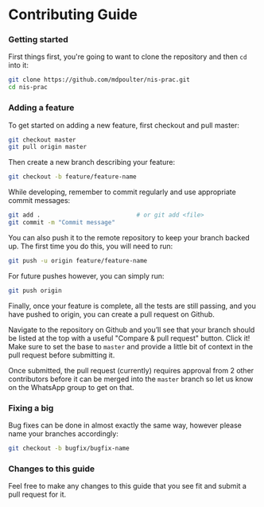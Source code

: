 # Contributing Guide

### Getting started
First things first, you're going to want to clone the repository and then `cd` into it:

```sh
git clone https://github.com/mdpoulter/nis-prac.git
cd nis-prac
```

### Adding a feature
To get started on adding a new feature, first checkout and pull master:

```sh
git checkout master
git pull origin master
```

Then create a new branch describing your feature:

```sh
git checkout -b feature/feature-name
```

While developing, remember to commit regularly and use appropriate commit messages:

```sh
git add .                           # or git add <file>
git commit -m "Commit message"
```

You can also push it to the remote repository to keep your branch backed up. The first time you do this, you will need to run:

```sh
git push -u origin feature/feature-name
```

For future pushes however, you can simply run:

```sh
git push origin
```

Finally, once your feature is complete, all the tests are still passing, and you have pushed to origin, you can create a pull request on Github.

Navigate to the repository on Github and you’ll see that your branch should be listed at the top with a useful "Compare & pull request" button. Click it! Make sure to set the base to `master` and provide a little bit of context in the pull request before submitting it.

Once submitted, the pull request (currently) requires approval from 2 other contributors before it can be merged into the `master` branch so let us know on the WhatsApp group to get on that.

### Fixing a big

Bug fixes can be done in almost exactly the same way, however please name your branches accordingly:

```sh
git checkout -b bugfix/bugfix-name
```

### Changes to this guide

Feel free to make any changes to this guide that you see fit and submit a pull request for it.
